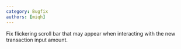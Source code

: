 ```yaml
---
category: Bugfix
authors: [miqh]
---
```


Fix flickering scroll bar that may appear when interacting with the new transaction input amount.

